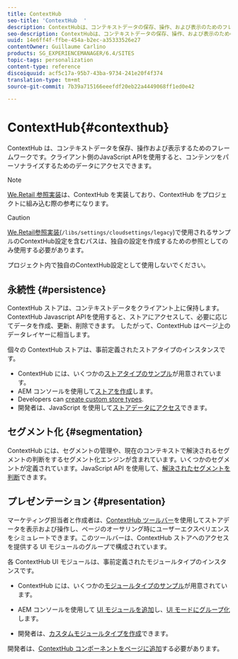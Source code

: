 ```yaml
---
title: ContextHub
seo-title: 'ContextHub  '
description: ContextHubは、コンテキストデータの保存、操作、および表示のためのフレームワークです
seo-description: ContextHubは、コンテキストデータの保存、操作、および表示のためのフレームワークです
uuid: 14e6ff4f-ffbe-454a-b2ec-a35333526e27
contentOwner: Guillaume Carlino
products: SG_EXPERIENCEMANAGER/6.4/SITES
topic-tags: personalization
content-type: reference
discoiquuid: acf5c17a-95b7-43ba-9734-241e20f4f374
translation-type: tm+mt
source-git-commit: 7b39a715166eeefdf20eb22a4449068ff1ed0e42

---
```



# ContextHub{#contexthub}

ContextHub は、コンテキストデータを保存、操作および表示するためのフレームワークです。クライアント側のJavaScript APIを使用すると、コンテンツをパーソナライズするためのデータにアクセスできます。

>[!NOTE]
>
>[We.Retail 参照実装](/help/sites-developing/we-retail.md)は、ContextHub を実装しており、ContextHub をプロジェクトに組み込む際の参考になります。

>[!CAUTION]
>
>[We.Retail参照実装(](/help/sites-developing/we-retail.md)`/libs/settings/cloudsettings/legacy`)で使用されるサンプルのContextHub設定を含むパスは、独自の設定を作成するための参照としてのみ使用する必要があります。
>
>プロジェクト内で独自のContextHub設定として使用しないでください。

## 永続性 {#persistence}

ContextHub ストアは、コンテキストデータをクライアント上に保持します。ContextHub Javascript APIを使用すると、ストアにアクセスして、必要に応じてデータを作成、更新、削除できます。 したがって、ContextHub はページ上のデータレイヤーに相当します。

個々の ContextHub ストアは、事前定義されたストアタイプのインスタンスです。

* ContextHub には、いくつかの[ストアタイプのサンプル](/help/sites-developing/ch-samplestores.md)が用意されています。
* AEM コンソールを使用して[ストアを作成](/help/sites-administering/contexthub-config.md#creating-a-contexthub-store)します。
* Developers can [create custom store types](/help/sites-developing/ch-extend.md#creating-custom-store-candidates).
* 開発者は、JavaScript を使用して[ストアデータにアクセス](/help/sites-developing/ch-adding.md#interacting-with-contexthub-stores)できます。

## セグメント化 {#segmentation}

ContextHub には、セグメントの管理や、現在のコンテキストで解決されるセグメントの判断をするセグメント化エンジンが含まれています。いくつかのセグメントが定義されています。JavaScript API を使用して、[解決されたセグメントを判断](/help/sites-developing/ch-adding.md#determining-resolved-contexthub-segments)できます。

## プレゼンテーション {#presentation}

マーケティング担当者と作成者は、[ContextHub ツールバー](/help/sites-authoring/ch-previewing.md)を使用してストアデータを表示および操作し、ページのオーサリング時にユーザーエクスペリエンスをシミュレートできます。このツールバーは、ContextHub ストアへのアクセスを提供する UI モジュールのグループで構成されています。

各 ContextHub UI モジュールは、事前定義されたモジュールタイプのインスタンスです。

* ContextHub には、いくつかの[モジュールタイプのサンプル](/help/sites-developing/ch-samplemodules.md)が用意されています。
* AEM コンソールを使用して [UI モジュールを追加](/help/sites-administering/contexthub-config.md#adding-a-ui-module)し、[UI モードにグループ化](/help/sites-administering/contexthub-config.md#adding-a-ui-mode)します。

* 開発者は、[カスタムモジュールタイプを作成](/help/sites-developing/ch-extend.md#creating-contexthub-ui-module-types)できます。

開発者は、[ContextHub コンポーネントをページに追加](/help/sites-developing/ch-adding.md)する必要があります。

